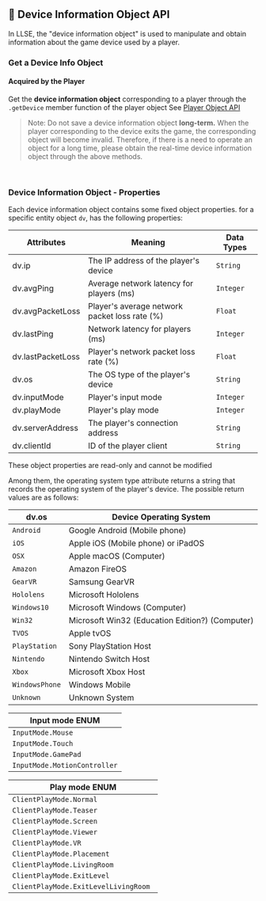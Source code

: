 ##  📱 Device Information Object API

In LLSE, the "device information object" is used to manipulate and obtain information about the game device used by a player.

### Get a Device Info Object

#### Acquired by the Player

Get the **device information object** corresponding to a player through the `.getDevice` member function of the player object
See [Player Object API](/LLSEPluginDevelopment/GameAPI/Player.md)      

> Note: Do not save a device information object **long-term.**
> When the player corresponding to the device exits the game, the corresponding object will become invalid. Therefore, if there is a need to operate an object for a long time, please obtain the real-time device information object through the above methods.

<br>


### Device Information Object - Properties

Each device information object contains some fixed object properties. for a specific entity object `dv`, has the following properties:

| Attributes       | Meaning                      | Data Types |
| ---------------- | ---------------------------- | --------- |
| dv.ip            | The IP address of the player's device | `String`  |
| dv.avgPing       | Average network latency for players (ms) | `Integer` |
| dv.avgPacketLoss | Player's average network packet loss rate (%) | `Float`   |
| dv.lastPing      | Network latency for players (ms) | `Integer` |
| dv.lastPacketLoss| Player's network packet loss rate (%) | `Float`   |
| dv.os            | The OS type of the player's device | `String`  |
| dv.inputMode     | Player's input mode | `Integer` |
| dv.playMode     | Player's play mode | `Integer` |
| dv.serverAddress | The player's connection address | `String`  |
| dv.clientId      | ID of the player client | `String`  |

These object properties are read-only and cannot be modified 

Among them, the operating system type attribute returns a string that records the operating system of the player's device. The possible return values ​​are as follows:

| dv.os           | Device Operating System|
| --------------- | --------------------- |
| `Android`       | Google Android (Mobile phone)       |
| `iOS`           | Apple iOS (Mobile phone) or iPadOS          |
| `OSX`           | Apple macOS (Computer)          |
| `Amazon`        | Amazon FireOS                |
| `GearVR`        | Samsung GearVR                |
| `Hololens`      | Microsoft Hololens              |
| `Windows10`     | Microsoft Windows (Computer)         |
| `Win32`         | Microsoft Win32 (Education Edition?) (Computer)  |
| `TVOS`          | Apple tvOS                  |
| `PlayStation`   | Sony PlayStation Host       |
| `Nintendo`      | Nintendo Switch Host         |
| `Xbox`          | Microsoft Xbox Host             |
| `WindowsPhone`  | Windows Mobile     |
| `Unknown`       | Unknown System              |

| Input mode ENUM |
| --------------- |
| `InputMode.Mouse`       |
| `InputMode.Touch`       |
| `InputMode.GamePad`       |
| `InputMode.MotionController`       |

| Play mode ENUM |
| --------------- |
| `ClientPlayMode.Normal`       |
| `ClientPlayMode.Teaser`       |
| `ClientPlayMode.Screen`       |
| `ClientPlayMode.Viewer`       |
| `ClientPlayMode.VR`       |
| `ClientPlayMode.Placement`       |
| `ClientPlayMode.LivingRoom`       |
| `ClientPlayMode.ExitLevel`       |
| `ClientPlayMode.ExitLevelLivingRoom `       |